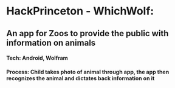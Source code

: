 # HackPrinceton - WhichWolf:
## An app for Zoos to provide the public with information on animals
#### Tech: Android, Wolfram
#### Process: Child takes photo of animal through app, the app then recognizes the animal and dictates back information on it
